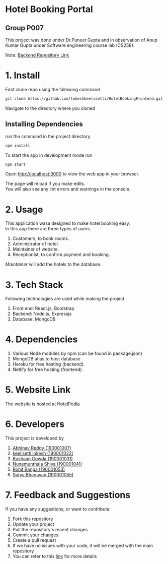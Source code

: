 # Hotel Booking Portal

## Group P007

This project was done under Dr.Puneet Gupta and in observation of Anup Kumar Gupta under Software engineering course lab (CS258).

Note: [Backend Repository Link](https://github.com/lokeshkeelisetti/HotelBookingBackend.git)

# 1. Install

First clone repo using the fallowing command

```bash
git clone https://github.com/lokeshkeelisetti/HotelBookingFrontend.git
```

Navigate to the directory where you cloned

## Installing Dependencies

run the command in the project directory

```bash
npm install
```

To start the app in development mode run

```bash
npm start
```

Open [http://localhost:3000](http://localhost:3000) to view the web app in your browser.

The page will reload if you make edits.  
You will also see any lint errors and warnings in the console.

# 2. Usage

This application wasa designed to make hotel booking easy.  
In this app there are three types of users.

1. Customers, to book rooms.
2. Administrator of hotel.
3. Maintainer of website.
4. Receptionist, to confirm payment and booking.

_Maintainer_ will add the hotels to the database.

# 3. Tech Stack

Following technologies are used while making the project.

1. Front end: React.js, Bootstrap
2. Backend: Node.js, Expressjs
3. Database: MongoDB

# 4. Dependencies

1. Various Node modules by npm (can be found in package.json)
2. MongoDB atlas to host database
3. Heroku for free hosting (backend).
4. Netlify for free hosting (frontend).

# 5. Website Link

The website is hosted at [HotelPedia](https://hotel-booking-portal.netlify.app/)

# 6. Developers

This project is developed by

1. [Abhinav Reddy (190001007)](https://github.com/pixelbullet)
2. [keelisetti lokesh (190001022)](https://github.com/lokeshkeelisetti)
3. [Kushaan Gowda (190001031)](https://github.com/kushaangowda)
4. [Nunemunthala Shiva (190001041)](https://github.com/nunemunthalashiva)
5. [Rohit Banga (190001053)](https://github.com/RohitBanga3)
6. [Satya Bhagavan (190001055)](https://github.com/satyabhagavan)

# 7. Feedback and Suggestions

If you have any suggestions, or want to contribute:

1. Fork this repository
2. Update your project
3. Pull the repository's recent changes
4. Commit your changes
5. Create a pull request
6. If we have no issues with your code, it will be merged with the main repository
7. You can refer to this [link](https://docs.github.com/en/communities/setting-up-your-project-for-healthy-contributions/setting-guidelines-for-repository-contributors) for more details
